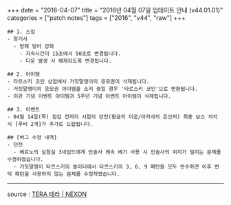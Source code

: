 +++
date = "2016-04-07"
title = "2016년 04월 07일 업데이트 안내 (v44.01.01)"
categories = ["patch notes"]
tags = ["2016", "v44", "raw"]
+++

```
## 1. 스킬
- 창기사
  - 방패 방어 강화
    - 지속시간이 15초에서 50초로 변경됩니다.
    - 다운 발생 시 해제되도록 변경됩니다.

## 2. 아이템
- 타르스키 코인 상점에서 거짓말쟁이의 응모권이 삭제됩니다.
- 거짓말쟁이의 응모권 아이템을 소지 중일 경우 '타르스키 코인'으로 변환됩니다.
- 이관 기념 이벤트 아이템과 5주년 기념 이벤트 아이템이 삭제됩니다.

## 3. 이벤트
- 04월 14일(목) 점검 전까지 시험의 던전(황금의 미궁/아카샤의 은신처) 최종 보스 처치 시 [루비 2개]가 추가로 드랍됩니다.

## [버그 수정 내역]
- 던전
  - 베르노의 실험실 3네임드에게 인술사 쾌속 베기 사용 시 인술사의 위치가 밀리는 문제를 수정하였습니다.
  - 거짓말쟁이 타르스키의 놀이터에서 타르스키의 3, 6, 9 패턴을 모두 완수하면 이후 변덕 패턴을 사용하지 않는 문제를 수정하였습니다.
```

----

source : [TERA 테라 | NEXON](http://tera.nexon.com/news/update/view.aspx?n4articlesn=)